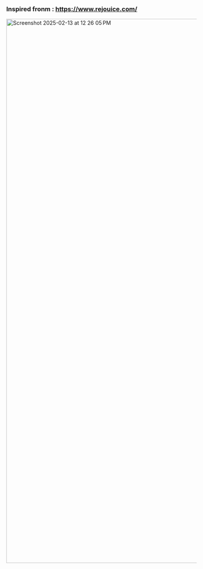 ### Inspired fronm : https://www.rejouice.com/

<img width="1440" alt="Screenshot 2025-02-13 at 12 26 05 PM" src="https://github.com/user-attachments/assets/e674e6ea-67c7-4068-97c8-14c4818e1f24" />


